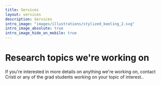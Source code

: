 ```yaml
---
title: Services
layout: services
description: Services
intro_image: "images/illustrations/stylized_keeling_2.svg"
intro_image_absolute: true
intro_image_hide_on_mobile: true
---
```


# Research topics we're working on

If you're interested in more details on anything we're working on, contact Cristi or any of the grad students working on your topic of interest..
